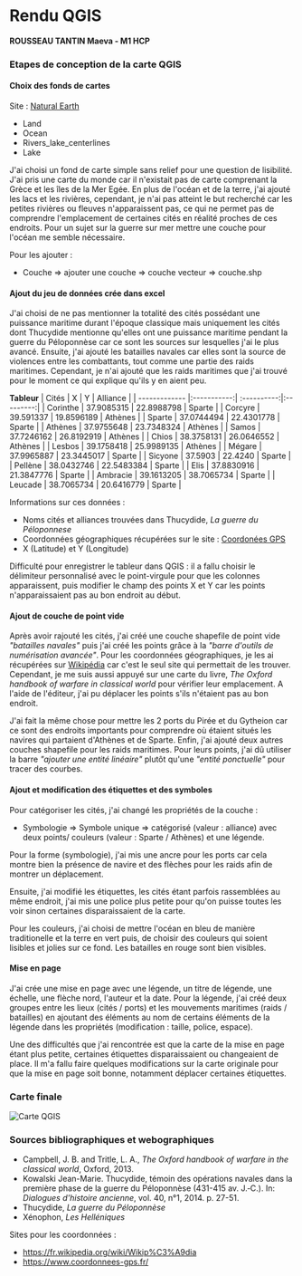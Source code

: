 <!-- Headings -->
# Rendu QGIS
**ROUSSEAU TANTIN Maeva - M1 HCP**
### Etapes de conception de la carte QGIS
#### Choix des fonds de cartes
Site : [Natural Earth](https://www.naturalearthdata.com/downloads/)
* Land
* Ocean 
* Rivers_lake_centerlines
* Lake

J'ai choisi un fond de carte simple sans relief pour une question de lisibilité. J'ai pris une carte du monde car il n'existait pas de carte comprenant la Grèce et les îles de la Mer Egée. En plus de l'océan et de la terre, j'ai ajouté les lacs et les rivières, cependant, je n'ai pas atteint le but recherché car les petites rivières ou fleuves n'apparaissent pas, ce qui ne permet pas de comprendre l'emplacement de certaines cités en réalité proches de ces endroits. Pour un sujet sur la guerre sur mer mettre une couche pour l'océan me semble nécessaire.

Pour les ajouter : 
* Couche => ajouter une couche => couche vecteur => couche.shp

#### Ajout du jeu de données crée dans excel
J'ai choisi de ne pas mentionner la totalité des cités possédant une puissance maritime durant l'époque classique mais uniquement les cités dont Thucydide mentionne qu'elles ont une puissance maritime pendant la guerre du Péloponnèse car ce sont les sources sur lesquelles j'ai le plus avancé. Ensuite, j'ai ajouté les batailles navales car elles sont la source de violences entre les combattants, tout comme une partie des raids maritimes. Cependant, je n'ai ajouté que les raids maritimes que j'ai trouvé pour le moment ce qui explique qu'ils y en aient peu. 

**Tableur**
| Cités         | X           | Y           | Alliance  |
| ------------- |:-----------:| :----------:|:---------:|
| Corinthe      | 37.9085315  | 22.8988798  | Sparte    |
| Corcyre       | 39.591337   | 19.8596189  | Athènes   |
| Sparte        | 37.0744494  | 22.4301778  | Sparte    |
| Athènes       | 37.9755648  | 23.7348324  | Athènes   |
| Samos         | 37.7246162  | 26.8192919  | Athènes   |
| Chios         | 38.3758131  | 26.0646552  | Athènes   |
| Lesbos        | 39.1758418  | 25.9989135  | Athènes   |
| Mégare        | 37.9965887  | 23.3445017  | Sparte    |
| Sicyone       | 37.5903     | 22.4240     | Sparte    |
| Pellène       | 38.0432746  | 22.5483384  | Sparte    |
| Elis          | 37.8830916  | 21.3847776  | Sparte    |
| Ambracie      | 39.1613205  | 38.7065734  | Sparte    |
| Leucade       | 38.7065734  | 20.6416779  | Sparte    |

Informations sur ces données :
* Noms cités et alliances trouvées dans Thucydide, _La guerre du Péloponnese_
* Coordonnées géographiques récupérées sur le site : [Coordonées GPS](https://www.coordonnees-gps.fr/)
* X (Latitude) et Y (Longitude)

Difficulté pour enregistrer le tableur dans QGIS : il a fallu choisir le délimiteur personnalisé avec le point-virgule pour que les colonnes apparaissent, puis modifier le champ des points X et Y car les points n'apparaissaient pas au bon endroit au début. 

#### Ajout de couche de point vide
Après avoir rajouté les cités, j'ai créé une couche shapefile de point vide _"batailles navales"_ puis j'ai créé les points grâce à la _"barre d'outils de numérisation avancée"_. Pour les coordonnées géographiques, je les ai récupérées sur [Wikipédia](https://fr.wikipedia.org/wiki/Wikip%C3%A9dia) car c'est le seul site qui permettait de les trouver. Cependant, je me suis aussi appuyé sur une carte du livre, _The Oxford handbook of warfare in classical world_ pour vérifier leur emplacement. A l'aide de l'éditeur, j'ai pu déplacer les points s'ils n'étaient pas au bon endroit.

J'ai fait la même chose pour mettre les 2 ports du Pirée et du Gytheion car ce sont des endroits importants pour comprendre où étaient situés les navires qui partaient d'Athènes et de Sparte. Enfin, j'ai ajouté deux autres couches shapefile pour les raids maritimes. Pour leurs points, j'ai dû utiliser la barre _"ajouter une entité linéaire"_ plutôt qu'une _"entité ponctuelle"_ pour tracer des courbes.

#### Ajout et modification des étiquettes et des symboles
Pour catégoriser les cités, j'ai changé les propriétés de la couche :
* Symbologie => Symbole unique => catégorisé (valeur : alliance) avec deux points/ couleurs (valeur : Sparte / Athènes) et une légende.

Pour la forme (symbologie), j'ai mis une ancre pour les ports car cela montre bien la présence de navire et des flèches pour les raids afin de montrer un déplacement.

Ensuite, j'ai modifié les étiquettes, les cités étant parfois rassemblées au même endroit, j'ai mis une police plus petite pour qu'on puisse toutes les voir sinon certaines disparaissaient de la carte.

Pour les couleurs, j'ai choisi de mettre l'océan en bleu de manière traditionelle et la terre en vert puis, de choisir des couleurs qui soient lisibles et jolies sur ce fond. Les batailles en rouge sont bien visibles. 

#### Mise en page
J'ai crée une mise en page avec une légende, un titre de légende, une échelle, une flèche nord, l'auteur et la date. Pour la légende, j'ai créé deux groupes entre les lieux (cités / ports) et les mouvements maritimes (raids / batailles) en ajoutant des éléments au nom de certains éléments de la légende dans les propriétés (modification : taille, police, espace).

Une des difficultés que j'ai rencontrée est que la carte de la mise en page étant plus petite, certaines étiquettes disparaissaient ou changeaient de place. Il m'a fallu faire quelques modifications sur la carte originale pour que la mise en page soit bonne, notamment déplacer certaines étiquettes.

### Carte finale
![Carte QGIS](https://github.com/user-attachments/assets/fda7f105-71fe-4be5-acfa-cdff8af44981)


### Sources bibliographiques et webographiques
* Campbell, J. B. and Tritle, L. A., _The Oxford handbook of warfare in the classical world_, Oxford, 2013.
* Kowalski Jean-Marie. Thucydide, témoin des opérations navales dans la première phase de la guerre du Péloponnèse (431-415 av. J.‑C.). In: _Dialogues d'histoire ancienne_, vol. 40, n°1, 2014. p. 27-51.
* Thucydide, _La guerre du Péloponnèse_
* Xénophon, _Les Helléniques_

Sites pour les coordonnées : 
* https://fr.wikipedia.org/wiki/Wikip%C3%A9dia
* https://www.coordonnees-gps.fr/
